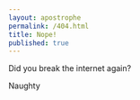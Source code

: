 ```yaml
---
layout: apostrophe
permalink: /404.html
title: Nope!
published: true
---
```

Did you break the internet again?

Naughty
